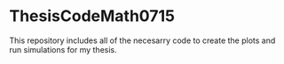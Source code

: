 # ThesisCodeMath0715

This repository includes all of the necesarry code to create the plots and run simulations for my thesis. 
